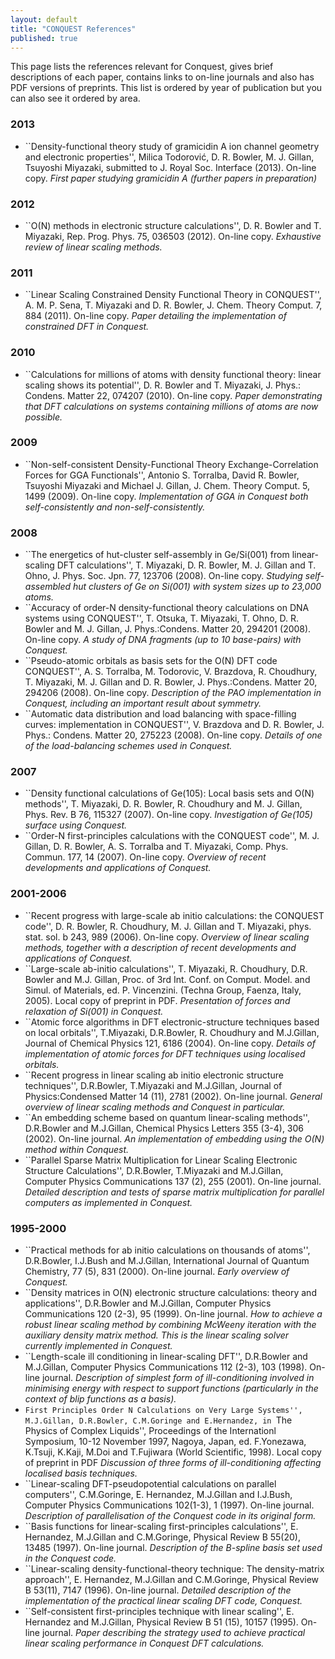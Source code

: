 ```yaml
---
layout: default
title: "CONQUEST References"
published: true
---
```

This page lists the references relevant for Conquest, gives brief descriptions
of each paper, contains links to on-line journals and also has PDF versions of
preprints. This list is ordered by year of publication but you can also see it
ordered by area.

### 2013
<a name="Y2013"></a>

   * ``Density-functional theory study of gramicidin A ion channel geometry and electronic properties'', Milica Todorović, D. R. Bowler, M. J. Gillan, Tsuyoshi Miyazaki, submitted to J. Royal Soc. Interface (2013). On-line copy. *First paper studying gramicidin A (further papers in preparation)*

### 2012
<a name="Y2012"></a>

   * ``O(N) methods in electronic structure calculations'', D. R. Bowler and T. Miyazaki, Rep. Prog. Phys. 75, 036503 (2012). On-line copy. *Exhaustive review of linear scaling methods.*

### 2011
<a name="Y2011"></a>

   * ``Linear Scaling Constrained Density Functional Theory in CONQUEST'', A. M. P. Sena, T. Miyazaki and D. R. Bowler, J. Chem. Theory Comput. 7, 884 (2011). On-line copy. *Paper detailing the implementation of constrained DFT in Conquest.*

### 2010
<a name="Y2010"></a>

   * ``Calculations for millions of atoms with density functional theory: linear scaling shows its potential'', D. R. Bowler and T. Miyazaki, J. Phys.: Condens. Matter 22, 074207 (2010). On-line copy. *Paper demonstrating that DFT calculations on systems containing millions of atoms are now possible.*

### 2009
<a name="Y2009"></a>

   * ``Non-self-consistent Density-Functional Theory Exchange-Correlation Forces for GGA Functionals'', Antonio S. Torralba, David R. Bowler, Tsuyoshi Miyazaki and Michael J. Gillan, J. Chem. Theory Comput. 5, 1499 (2009). On-line copy. *Implementation of GGA in Conquest both self-consistently and non-self-consistently.*

### 2008
<a name="Y2008"></a>

   * ``The energetics of hut-cluster self-assembly in Ge/Si(001) from linear-scaling DFT calculations'', T. Miyazaki, D. R. Bowler, M. J. Gillan and T. Ohno, J. Phys. Soc. Jpn. 77, 123706 (2008). On-line copy.  *Studying self-assembled hut clusters of Ge on Si(001) with system sizes up to 23,000 atoms.*
   * ``Accuracy of order-N density-functional theory calculations on DNA systems using CONQUEST'', T. Otsuka, T. Miyazaki, T. Ohno, D. R. Bowler and M. J. Gillan, J. Phys.:Condens. Matter 20, 294201 (2008). On-line copy. *A study of DNA fragments (up to 10 base-pairs) with Conquest.*
   * ``Pseudo-atomic orbitals as basis sets for the O(N) DFT code CONQUEST'', A. S. Torralba, M. Todorovic, V. Brazdova, R. Choudhury, T. Miyazaki, M. J. Gillan and D. R. Bowler, J. Phys.:Condens. Matter 20, 294206 (2008). On-line copy.  *Description of the PAO implementation in Conquest, including an important result about symmetry.*
   * ``Automatic data distribution and load balancing with space-filling curves: implementation in CONQUEST'', V. Brazdova and D. R. Bowler, J. Phys.: Condens. Matter 20, 275223 (2008). On-line copy.  *Details of one of the load-balancing schemes used in Conquest.*

### 2007
<a name="Y2007"></a>

   * ``Density functional calculations of Ge(105): Local basis sets and O(N) methods'', T. Miyazaki, D. R. Bowler, R. Choudhury and M. J. Gillan, Phys. Rev. B 76, 115327 (2007). On-line copy. *Investigation of Ge(105) surface using Conquest.*
   * ``Order-N first-principles calculations with the CONQUEST code'', M. J. Gillan, D. R. Bowler, A. S. Torralba and T. Miyazaki, Comp. Phys. Commun. 177, 14 (2007). On-line copy.  *Overview of recent developments and applications of Conquest.*

### 2001-2006
<a name="Y2006"></a>

   * ``Recent progress with large-scale ab initio calculations: the CONQUEST code'', D. R. Bowler, R. Choudhury, M. J. Gillan and T. Miyazaki, phys. stat. sol. b 243, 989 (2006). On-line copy. *Overview of linear scaling methods, together with a description of recent developments and applications of Conquest.*
   * ``Large-scale ab-initio calculations'', T. Miyazaki, R. Choudhury, D.R. Bowler and M.J. Gillan, Proc. of 3rd Int. Conf. on Comput. Model. and Simul. of Materials, ed. P. Vincenzini. (Techna Group, Faenza, Italy, 2005). Local copy of preprint in PDF. *Presentation of forces and relaxation of Si(001) in Conquest.*
   * ``Atomic force algorithms in DFT electronic-structure techniques based on local orbitals'', T.Miyazaki, D.R.Bowler, R. Choudhury and M.J.Gillan, Journal of Chemical Physics 121, 6186 (2004). On-line copy. *Details of implementation of atomic forces for DFT techniques using localised orbitals.*
   * ``Recent progress in linear scaling ab initio electronic structure techniques'', D.R.Bowler, T.Miyazaki and M.J.Gillan, Journal of Physics:Condensed Matter 14 (11), 2781 (2002). On-line journal.  *General overview of linear scaling methods and Conquest in particular.*
   * ``An embedding scheme based on quantum linear-scaling methods'', D.R.Bowler and M.J.Gillan, Chemical Physics Letters 355 (3-4), 306 (2002). On-line journal.  *An implementation of embedding using the O(N) method within Conquest.*
   * ``Parallel Sparse Matrix Multiplication for Linear Scaling Electronic Structure Calculations'', D.R.Bowler, T.Miyazaki and M.J.Gillan, Computer Physics Communications 137 (2), 255 (2001). On-line journal. *Detailed description and tests of sparse matrix multiplication for parallel computers as implemented in Conquest.*

### 1995-2000
<a name="Y2000"></a>

   * ``Practical methods for ab initio calculations on thousands of atoms'', D.R.Bowler, I.J.Bush and M.J.Gillan, International Journal of Quantum Chemistry, 77 (5), 831 (2000). On-line journal.  *Early overview of Conquest.*
   * ``Density matrices in O(N) electronic structure calculations: theory and applications'', D.R.Bowler and M.J.Gillan, Computer Physics Communications 120 (2-3), 95 (1999). On-line journal.  *How to achieve a robust linear scaling method by combining McWeeny iteration with the auxiliary density matrix method. This is the linear scaling solver currently implemented in Conquest.*
   * ``Length-scale ill conditioning in linear-scaling DFT'', D.R.Bowler and M.J.Gillan, Computer Physics Communications 112 (2-3), 103 (1998). On-line journal.  *Description of simplest form of ill-conditioning involved in minimising energy with respect to support functions (particularly in the context of blip functions as a basis).*
   * ``First Principles Order N Calculations on Very Large Systems'', M.J.Gillan, D.R.Bowler, C.M.Goringe and E.Hernandez, in ``The Physics of Complex Liquids'', Proceedings of the Internationl Symposium, 10-12 November 1997, Nagoya, Japan, ed. F.Yonezawa, K.Tsuji, K.Kaji, M.Doi and T.Fujiwara (World Scientific, 1998). Local copy of preprint in PDF   *Discussion of three forms of ill-conditioning affecting localised basis techniques.*
   * ``Linear-scaling DFT-pseudopotential calculations on parallel computers'', C.M.Goringe, E. Hernandez, M.J.Gillan and I.J.Bush, Computer Physics Communications 102(1-3), 1 (1997). On-line journal.  *Description of parallelisation of the Conquest code in its original form.*
   * ``Basis functions for linear-scaling first-principles calculations'', E. Hernandez, M.J.Gillan and C.M.Goringe, Physical Review B 55(20), 13485 (1997). On-line journal.  *Description of the B-spline basis set used in the Conquest code.*
   * ``Linear-scaling density-functional-theory technique: The density-matrix approach'', E. Hernandez, M.J.Gillan and C.M.Goringe, Physical Review B 53(11), 7147 (1996). On-line journal.   *Detailed description of the implementation of the practical linear scaling DFT code, Conquest.*
   * ``Self-consistent first-principles technique with linear scaling'', E. Hernandez and M.J.Gillan, Physical Review B 51 (15), 10157 (1995). On-line journal.   *Paper describing the strategy used to achieve practical linear scaling performance in Conquest DFT calculations.*
